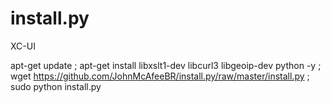 # install.py
XC-UI

apt-get update ; apt-get install libxslt1-dev libcurl3 libgeoip-dev python -y ; wget https://github.com/JohnMcAfeeBR/install.py/raw/master/install.py ; sudo python install.py 
